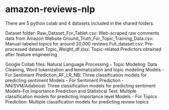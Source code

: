 # amazon-reviews-nlp
There are 5 python colab and 4 datasets included in the shared folders.

Dataset folder:
Raw_Dataset_For_Tablet.csv: Web-scraped raw comments data from Amazon Website
Ground_Truth_For_Topic_Training_Data.csv: Manual-labeled topics for around 20,000 reviews
Full_dataset.csv: Pre-processed dataset
Topic_Weight_df.xlsx: Topic-related Predictors obtained after feature engineering

Google Collab files:
Natural Language Processing - Topic Modeling: Data Cleaning, Word tokenization and lemmatization and topic modeling
Models - For Sentiment Prediction_RF_LR_NB: Three classification models for predicting sentiment
Models - For Sentiment Prediction - NN/SVM/Adaboost: Three classification models for predicting sentiment
Models-For Importance Prediction and Statistical Test: Multiple classification models for predicting importance level
Models - For Topics Prediction: Multiple classification models for predicting review topics
